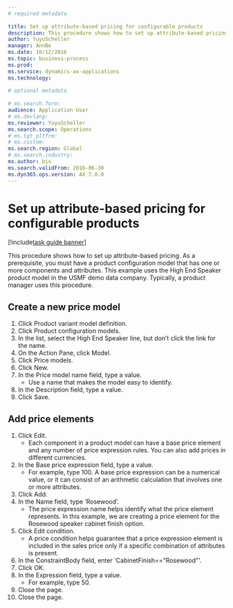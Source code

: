 ```yaml
--- 
# required metadata 
 
title: Set up attribute-based pricing for configurable products
description: This procedure shows how to set up attribute-based pricing. 
author: YuyuScheller
manager: AnnBe 
ms.date: 10/12/2016
ms.topic: business-process 
ms.prod:  
ms.service: dynamics-ax-applications 
ms.technology:  
 
# optional metadata 
 
# ms.search.form:   
audience: Application User 
# ms.devlang:  
ms.reviewer: YuyuScheller
ms.search.scope: Operations 
# ms.tgt_pltfrm:  
# ms.custom:  
ms.search.region: Global
# ms.search.industry: 
ms.author: bis
ms.search.validFrom: 2016-06-30 
ms.dyn365.ops.version: AX 7.0.0 
---
```

# Set up attribute-based pricing for configurable products

[!include[task guide banner](../../includes/task-guide-banner.md)]

This procedure shows how to set up attribute-based pricing. As a prerequisite, you must have a product configuration model that has one or more components and attributes. This example uses the High End Speaker product model in the USMF demo data company. Typically, a product manager uses this procedure.


## Create a new price model
1. Click Product variant model definition.
2. Click Product configuration models.
3. In the list, select the High End Speaker line, but don’t click the link for the name.
4. On the Action Pane, click Model.
5. Click Price models.
6. Click New.
7. In the Price model name field, type a value.
    * Use a name that makes the model easy to identify.  
8. In the Description field, type a value.
9. Click Save.

## Add price elements
1. Click Edit.
    * Each component in a product model can have a base price element and any number of price expression rules. You can also add prices in different currencies.  
2. In the Base price expression field, type a value.
    * For example, type 100.   A base price expression can be a numerical value, or it can consist of an arithmetic calculation that involves one or more attributes.  
3. Click Add.
4. In the Name field, type ‘Rosewood’.
    * The price expression name helps identify what the price element represents. In this example, we are creating a price element for the Rosewood speaker cabinet finish option.  
5. Click Edit condition.
    * A price condition helps guarantee that a price expression element is included in the sales price only if a specific combination of attributes is present.  
6. In the ConstraintBody field, enter 'CabinetFinish=="Rosewood"'.
7. Click OK.
8. In the Expression field, type a value.
    * For example, type 50.  
9. Close the page.
10. Close the page.

